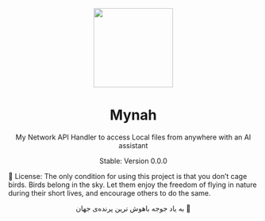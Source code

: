 <div align="center">

<img src="https://github.com/user-attachments/assets/b9cfd407-e3a5-4ff7-ab0e-c1cdd8d79871"  width=160 height=160  align="center">

# Mynah

My Network API Handler to access Local files from anywhere with an AI assistant

Stable: Version 0.0.0
</div>

📜 License: The only condition for using this project is that you don’t cage birds. Birds belong in the sky. Let them enjoy the freedom of flying in nature during their short lives, and encourage others to do the same.

<div align="center">
به یاد جوجه باهوش ترین پرنده‌ی جهان 🖤
</div>
